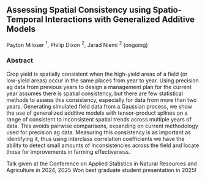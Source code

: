 ## Assessing Spatial Consistency using Spatio-Temporal Interactions with Generalized Additive Models
Payton Miloser $^1$, Philip Dixon $^2$, Jarad Niemi $^2$ (ongoing)

### Abstract
 Crop yield is spatially consistent when the high-yield areas of a field (or low-yield areas) occur in the same places from year to year. Using precision ag data from previous years to design a management plan for the current year assumes there is spatial consistency, but there are few statistical methods to assess this consistency, especially for data from more than two years. Generating simulated field data from a Gaussian process, we show the use of generalized additive models with tensor-product splines on a range of consistent to inconsistent spatial trends across multiple years of data. This avoids pairwise comparisons, expanding on current methodology used for precision ag data. Measuring this consistency is as important as identifying it, thus using interclass correlation coefficients we have the ability to detect small amounts of inconsistencies across the field and locate those for improvements in farming effectiveness.

Talk given at the Conference on Applied Statistics in Natural Resources and Agriculture in 2024, 2025
Won best graduate student presentation in 2025!
